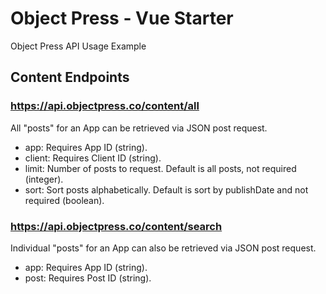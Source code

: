 # Object Press - Vue Starter

Object Press API Usage Example

## Content Endpoints

### https://api.objectpress.co/content/all

All "posts" for an App can be retrieved via JSON post request.

- app: Requires App ID (string).
- client: Requires Client ID (string).
- limit: Number of posts to request. Default is all posts, not required (integer).
- sort: Sort posts alphabetically. Default is sort by publishDate and not required (boolean).

### https://api.objectpress.co/content/search

Individual "posts" for an App can also be retrieved via JSON post request.

- app: Requires App ID (string).
- post: Requires Post ID (string).